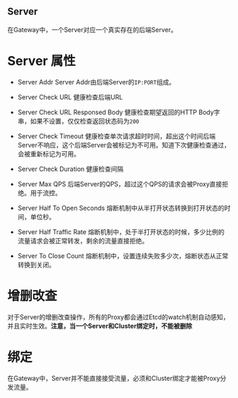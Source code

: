 Server
------
在Gateway中，一个Server对应一个真实存在的后端Server。

# Server 属性
* Server Addr
  Server Addr由后端Server的`IP:PORT`组成。

* Server Check URL
  健康检查后端URL

* Server Check URL Responsed Body
  健康检查期望返回的HTTP Body字串，如果不设置，仅仅检查返回状态码为`200`

* Server Check Timeout
  健康检查单次请求超时时间，超出这个时间后端Server不响应，这个后端Server会被标记为不可用。知道下次健康检查通过，会被重新标记为可用。

* Server Check Duration
  健康检查间隔

* Server Max QPS
  后端Server的QPS，超过这个QPS的请求会被Proxy直接拒绝。用于流控。

* Server Half To Open Seconds
  熔断机制中从半打开状态转换到打开状态的时间，单位秒。

* Server Half Traffic Rate
  熔断机制中，处于半打开状态的时候，多少比例的流量请求会被正常转发，剩余的流量直接拒绝。

* Server To Close Count
  熔断机制中，设置连续失败多少次，熔断状态从正常转换到关闭。

# 增删改查
对于Server的增删改查操作，所有的Proxy都会通过Etcd的watch机制自动感知，并且实时生效。**注意，当一个Server和Cluster绑定时，不能被删除**

# 绑定
在Gateway中，Server并不能直接接受流量，必须和Cluster绑定才能被Proxy分发流量。

